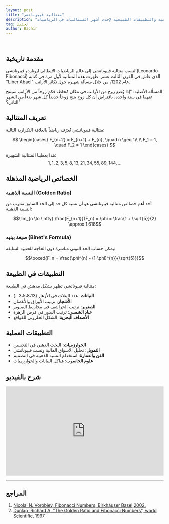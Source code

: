 ```yaml
---
layout: post
title: "متتالية فيبوناتشي"
description: "استكشاف الخصائص الرياضية والتطبيقات الطبيعية لإحدى أشهر المتتاليات في الرياضيات"
tag: تحليل
author: Bachir
---
```


<br>

## مقدمة تاريخية
تُنسب متتالية فيبوناتشي إلى عالم الرياضيات الإيطالي ليوناردو فيبوناتشي (Leonardo Fibonacci) الذي عاش في القرن الثالث عشر. ظهرت هذه المتتالية لأول مرة في كتابه "Liber Abaci" عام 1202، من خلال مسألة شهيرة حول تكاثر الأرانب.

المسألة الأصلية: "إذا وُضع زوج من الأرانب في مكان مُحاط، فكم زوجاً من الأرانب سينتج عنهما في سنة واحدة، بافتراض أن كل زوج ينتج زوجاً جديداً كل شهر بدءاً من الشهر الثاني؟"

## تعريف المتتالية
متتالية فيبوناتشي تُعرّف رياضياً بالعلاقة التكرارية التالية:


$$
\begin{cases}
F_{n+2} = F_{n+1} + F_{n}, \quad  n \geq 1\\ \\
F_1 = 1, \quad F_2 = 1
\end{cases}
$$

هذا يعطينا المتتالية الشهيرة:
$$ 1, 1, 2, 3, 5, 8, 13, 21, 34, 55, 89, 144, ...$$

## الخصائص الرياضية المذهلة

### النسبة الذهبية (Golden Ratio)
أحد أهم خصائص متتالية فيبوناتشي هو أن نسبة كل حد إلى الحد السابق تقترب من النسبة الذهبية:

$$\lim_{n \to \infty} \frac{F_{n+1}}{F_n} = \phi = \frac{1 + \sqrt{5}}{2} \approx 1.618$$

### صيغة بينيه (Binet's Formula)
يمكن حساب الحد النوني مباشرة دون الحاجة للحدود السابقة:

$$\boxed{F_n = \frac{\phi^{n} - (1-\phi)^{n}}{\sqrt{5}}}$$

<div class="sage">
  <script type="text/x-sage">
def F(n):
    phi = (1 + sqrt(5)) / 2
    Fn = (phi^(n) - (1 - phi)^(n)) / sqrt(5)
    return round(Fn)
# مثال: نحسب F(7)
print(F(7))  # الناتج يجب أن يكون 13
  </script>
</div>

## التطبيقات في الطبيعة
متتالية فيبوناتشي تظهر بشكل مدهش في الطبيعة:

- **النباتات**: عدد البتلات في الأزهار $(3، 5، 8، 13...)$
- **الأشجار**: ترتيب الأوراق والأغصان
- **الصنوبر**: ترتيب الحراشف في مخاريط الصنوبر
- **عباد الشمس**: ترتيب البذور في قرص الزهرة
- **الأصداف البحرية**: الشكل الحلزوني للقواقع

## التطبيقات العملية
- **الخوارزميات**: البحث الذهبي في التحسين
- **التمويل**: تحليل الأسواق المالية ونسب فيبوناتشي
- **الفن والعمارة**: استخدام النسبة الذهبية في التصميم
- **علوم الحاسوب**: هياكل البيانات والخوارزميات

## شرح بالفيديو
<div style="position: relative; padding-bottom: 56.25%; height: 0; overflow: hidden; max-width: 100%; height: auto;">
  <iframe 
    src="https://www.youtube.com/embed/2vWgb3IaEeI?si=28yY4a7EjeDwXVMy" 
    title="YouTube video player"
    style="position: absolute; top: 0; left: 0; width: 100%; height: 100%; border: 0;"
    allow="accelerometer; autoplay; clipboard-write; encrypted-media; gyroscope; picture-in-picture; web-share" 
    referrerpolicy="strict-origin-when-cross-origin" 
    allowfullscreen>
  </iframe>
</div>

---
## المراجع
1. [Nicolai N. Vorobiev, Fibonacci Numbers, Birkhäuser Basel,2002. ](https://drive.google.com/file/d/1wYUvE3utteewb72lqvJacESGrFkRfcCO/view?usp=sharing)
2. [Dunlap, Richard A. "The Golden Ratio and Fibonacci Numbers", world Scientific, 1997](https://drive.google.com/file/d/19iLKD9QnVMBQrcxlc3ko-oeVoi5gJvrp/view?usp=sharing)

<div id="comments">
  <script src="https://utteranc.es/client.js"
          repo="bachirmath/bachirmath.github.io"
          issue-term="pathname"
          theme="github-dark-orange"
          crossorigin="anonymous"
          async>
  </script>
</div>

